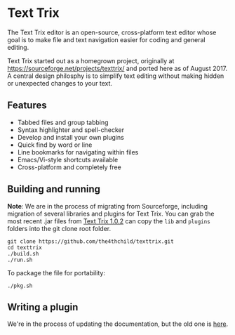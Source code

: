 # Text Trix

The Text Trix editor is an open-source, cross-platform text editor whose goal is to make file and text navigation easier for coding and general editing.

Text Trix started out as a homegrown project, originally at https://sourceforge.net/projects/texttrix/ and ported here as of August 2017. A central design philosphy is to simplify text editing without making hidden or unexpected changes to your text.

## Features

* Tabbed files and group tabbing
* Syntax highlighter and spell-checker
* Develop and install your own plugins
* Quick find by word or line
* Line bookmarks for navigating within files
* Emacs/Vi-style shortcuts available
* Cross-platform and completely free

## Building and running

**Note**: We are in the process of migrating from Sourceforge, including migration of several libraries and plugins for Text Trix. You can grab the most recent .jar files from [Text Trix 1.0.2](https://sourceforge.net/projects/texttrix/files/1%29%20Text%20Trix/TextTrix-1.0.2/texttrix-1.0.2.zip/download) can copy the `lib` and `plugins` folders into the git clone root folder.

```
git clone https://github.com/the4thchild/texttrix.git
cd texttrix
./build.sh
./run.sh
```

To package the file for portability:

```
./pkg.sh
```

## Writing a plugin

We're in the process of updating the documentation, but the old one is [here](https://sourceforge.net/p/texttrix/wiki/PlugIn/).
